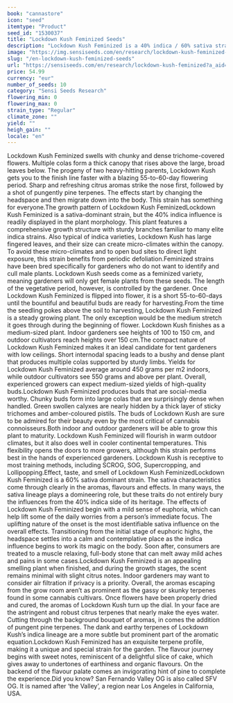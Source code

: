 ```yaml
---
book: "cannastore"
icon: "seed"
itemtype: "Product"
seed_id: "1530037"
title: "Lockdown Kush Feminized Seeds"
description: "Lockdown Kush Feminized is a 40% indica / 60% sativa strain. It grows compact and produces dense, frosty buds. Terpene profiles of citrus, pine and earth."
image: "https://img.sensiseeds.com/en/research/lockdown-kush-feminized-image.png"
slug: "/en-lockdown-kush-feminized-seeds"
url: "https://sensiseeds.com/en/research/lockdown-kush-feminized?a_aid=cannastore"
price: 54.99
currency: "eur"
number_of_seeds: 10
category: "Sensi Seeds Research"
flowering_min: 0
flowering_max: 0
strain_type: "Regular"
climate_zone: ""
yield: ""
heigh_gain: ""
locale: "en"
---
```

Lockdown Kush Feminized swells with chunky and dense trichome-covered flowers. Multiple colas form a thick canopy that rises above the large, broad leaves below. The progeny of two heavy-hitting parents, Lockdown Kush gets you to the finish line faster with a blazing 55-to-60-day flowering period. Sharp and refreshing citrus aromas strike the nose first, followed by a shot of pungently pine terpenes. The effects start by changing the headspace and then migrate down into the body. This strain has something for everyone.The growth pattern of Lockdown Kush FeminizedLockdown Kush Feminized is a sativa-dominant strain, but the 40% indica influence is readily displayed in the plant morphology. This plant features a comprehensive growth structure with sturdy branches familiar to many elite indica strains. Also typical of indica varieties, Lockdown Kush has large fingered leaves, and their size can create micro-climates within the canopy. To avoid these micro-climates and to open bud sites to direct light exposure, this strain benefits from periodic defoliation.Feminized strains have been bred specifically for gardeners who do not want to identify and cull male plants. Lockdown Kush seeds come as a feminized variety, meaning gardeners will only get female plants from these seeds. The length of the vegetative period, however, is controlled by the gardener. Once Lockdown Kush Feminized is flipped into flower, it is a short 55-to-60-days until the bountiful and beautiful buds are ready for harvesting.From the time the seedling pokes above the soil to harvesting, Lockdown Kush Feminized is a steady growing plant. The only exception would be the medium stretch it goes through during the beginning of flower. Lockdown Kush finishes as a medium-sized plant. Indoor gardeners see heights of 100 to 150 cm, and outdoor cultivators reach heights over 150 cm.The compact nature of Lockdown Kush Feminized makes it an ideal candidate for tent gardeners with low ceilings. Short internodal spacing leads to a bushy and dense plant that produces multiple colas supported by sturdy limbs. Yields for Lockdown Kush Feminized average around 450 grams per m2 indoors, while outdoor cultivators see 550 grams and above per plant. Overall, experienced growers can expect medium-sized yields of high-quality buds.Lockdown Kush Feminized produces buds that are social-media worthy. Chunky buds form into large colas that are surprisingly dense when handled. Green swollen calyxes are nearly hidden by a thick layer of sticky trichomes and amber-coloured pistils. The buds of Lockdown Kush are sure to be admired for their beauty even by the most critical of cannabis connoisseurs.Both indoor and outdoor gardeners will be able to grow this plant to maturity. Lockdown Kush Feminized will flourish in warm outdoor climates, but it also does well in cooler continental temperatures. This flexibility opens the doors to more growers, although this strain performs best in the hands of experienced gardeners. Lockdown Kush is receptive to most training methods, including SCROG, SOG, Supercropping, and Lollipopping.Effect, taste, and smell of Lockdown Kush FeminizedLockdown Kush Feminized is a 60% sativa dominant strain. The sativa characteristics come through clearly in the aromas, flavours and effects. In many ways, the sativa lineage plays a domineering role, but these traits do not entirely bury the influences from the 40% indica side of its heritage. The effects of Lockdown Kush Feminized begin with a mild sense of euphoria, which can help lift some of the daily worries from a person’s immediate focus. The uplifting nature of the onset is the most identifiable sativa influence on the overall effects. Transitioning from the initial stage of euphoric highs, the headspace settles into a calm and contemplative place as the indica influence begins to work its magic on the body. Soon after, consumers are treated to a muscle relaxing, full-body stone that can melt away mild aches and pains in some cases.Lockdown Kush Feminized is an appealing smelling plant when finished, and during the growth stages, the scent remains minimal with slight citrus notes. Indoor gardeners may want to consider air filtration if privacy is a priority. Overall, the aromas escaping from the grow room aren’t as prominent as the gassy or skunky terpenes found in some cannabis cultivars. Once flowers have been properly dried and cured, the aromas of Lockdown Kush turn up the dial. In your face are the astringent and robust citrus terpenes that nearly make the eyes water. Cutting through the background bouquet of aromas, in comes the addition of pungent pine terpenes. The dank and earthy terpenes of Lockdown Kush’s indica lineage are a more subtle but prominent part of the aromatic equation.Lockdown Kush Feminized has an exquisite terpene profile, making it a unique and special strain for the garden. The flavour journey begins with sweet notes, reminiscent of a delightful slice of cake, which gives away to undertones of earthiness and organic flavours. On the backend of the flavour palate comes an invigorating hint of pine to complete the experience.Did you know? San Fernando Valley OG is also called SFV OG. It is named after ‘the Valley’, a region near Los Angeles in California, USA.
